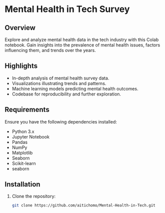 # Mental Health in Tech Survey

## Overview
Explore and analyze mental health data in the tech industry with this Colab notebook. Gain insights into the prevalence of mental health issues, factors influencing them, and trends over the years.

## Highlights
- In-depth analysis of mental health survey data.
- Visualizations illustrating trends and patterns.
- Machine learning models predicting mental health outcomes.
- Codebase for reproducibility and further exploration.


## Requirements

Ensure you have the following dependencies installed:
- Python 3.x
- Jupyter Notebook
- Pandas
- NumPy
- Matplotlib
- Seaborn
- Scikit-learn
- seaborn

## Installation

1. Clone the repository:
   ```bash
   git clone https://github.com/aitichomo/Mental-Health-in-Tech.git
